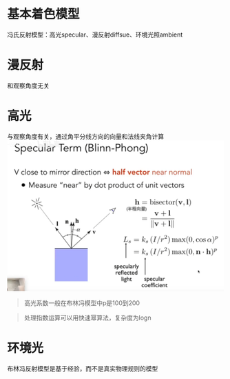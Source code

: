 # 基本着色模型

冯氏反射模型：高光specular、漫反射diffsue、环境光照ambient

# 漫反射

和观察角度无关

# 高光

与观察角度有关，通过角平分线方向的向量和法线夹角计算
![图片](./Image/07_01.png)

> 高光系数一般在布林冯模型中p是100到200

> 处理指数运算可以用快速幂算法，复杂度为logn

# 环境光

布林冯反射模型是基于经验，而不是真实物理规则的模型
